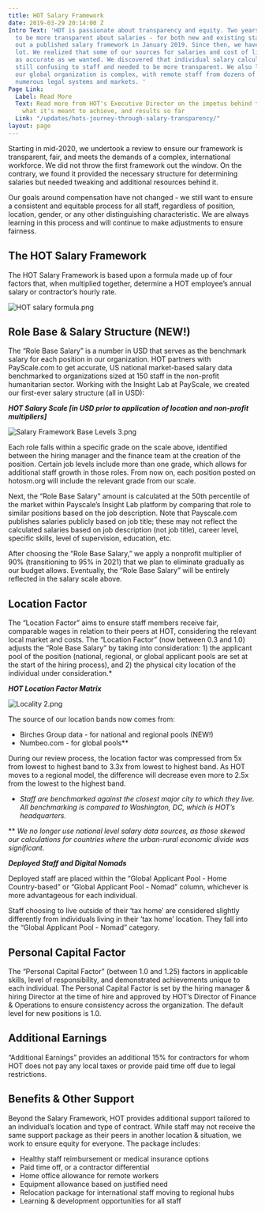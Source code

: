 ```yaml
---
title: HOT Salary Framework
date: 2019-03-29 20:14:00 Z
Intro Text: 'HOT is passionate about transparency and equity. Two years ago, HOT chose
  to be more transparent about salaries - for both new and existing staff - by rolling
  out a published salary framework in January 2019. Since then, we have learned a
  lot. We realized that some of our sources for salaries and cost of living were not
  as accurate as we wanted. We discovered that individual salary calculations were
  still confusing to staff and needed to be more transparent. We also learned that
  our global organization is complex, with remote staff from dozens of countries and
  numerous legal systems and markets. '
Page Link:
  Label: Read More
  Text: Read more from HOT's Executive Director on the impetus behind the framework,
    what it's meant to achieve, and results so far
  Link: "/updates/hots-journey-through-salary-transparency/"
layout: page
---
```


Starting in mid-2020, we undertook a review to ensure our framework is transparent, fair,  and meets the demands of a complex, international workforce. We did not throw the first framework out the window. On the contrary, we found it provided the necessary structure for determining salaries but needed tweaking and additional resources behind it. 

Our goals around compensation have not changed - we still want to ensure a consistent and equitable process for all staff, regardless of position, location, gender, or any other distinguishing characteristic. We are always learning in this process and will continue to make adjustments to ensure fairness. 

## The HOT Salary Framework

The HOT Salary Framework is based upon a formula made up of four factors that, when multiplied together, determine a HOT employee’s annual salary or contractor’s hourly rate.

![HOT salary formula.png](/uploads/HOT%20salary%20formula.png)

## Role Base & Salary Structure (NEW!)

The “Role Base Salary” is a number in USD that serves as the benchmark salary for each position in our organization. HOT partners with PayScale.com to get accurate, US national market-based salary data benchmarked to organizations sized at 150 staff in the non-profit humanitarian sector. Working with the Insight Lab at PayScale, we created our first-ever salary structure (all in USD): 

***HOT Salary Scale [in USD prior to application of location and non-profit multipliers]***

![Salary Framework Base Levels 3.png](/uploads/Salary%20Framework%20Base%20Levels%203.png)

Each role falls within a specific grade on the scale above, identified between the hiring manager and the finance team at the creation of the position. Certain job levels include more than one grade, which allows for additional staff growth in those roles. From now on, each position posted on hotosm.org will include the relevant grade from our scale. 

Next, the “Role Base Salary” amount is calculated at the 50th percentile of the market within Payscale’s Insight Lab platform by comparing that role to similar positions based on the job description. Note that Payscale.com publishes salaries publicly based on job title; these may not reflect the calculated salaries based on job description (not job title), career level, specific skills, level of supervision, education, etc. 

After choosing the “Role Base Salary,” we apply a nonprofit multiplier of 90% (transitioning to 95% in 2021) that we plan to eliminate gradually as our budget allows. Eventually, the “Role Base Salary” will be entirely reflected in the salary scale above. 

## Location Factor

The “Location Factor” aims to ensure staff members receive fair, comparable wages in relation to their peers at HOT, considering the relevant local market and costs. The “Location Factor” (now between 0.3 and 1.0) adjusts the “Role Base Salary” by taking into consideration: 1) the applicant pool of the position (national, regional, or global applicant pools are set at the start of the hiring process), and 2) the physical city location of the individual under consideration.*

***HOT Location Factor Matrix***

![Locality 2.png](/uploads/Locality%202.png)

The source of our location bands now comes from: 
* Birches Group data - for national and regional pools (NEW!)
* Numbeo.com - for global pools**

During our review process, the location factor was compressed from 5x from lowest to highest band to 3.3x from lowest to highest band. As HOT moves to a regional model, the difference will decrease even more to 2.5x from the lowest to the highest band. 
 
* *Staff are benchmarked against the closest major city to which they live. All benchmarking is compared to Washington, DC, which is HOT’s headquarters.*

** *We no longer use national level salary data sources, as those skewed our calculations for countries where the urban-rural economic divide was significant.* 

***Deployed Staff and Digital Nomads***

Deployed staff are placed within the “Global Applicant Pool - Home Country-based” or “Global Applicant Pool - Nomad” column, whichever is more advantageous for each individual. 

Staff choosing to live outside of their ‘tax home’ are considered slightly differently from individuals living in their ‘tax home’ location. They fall into the “Global Applicant Pool - Nomad” category. 

## Personal Capital Factor

The “Personal Capital Factor” (between 1.0 and 1.25) factors in applicable skills, level of responsibility, and demonstrated achievements unique to each individual. The Personal Capital Factor is set by the hiring manager & hiring Director at the time of hire and approved by HOT’s Director of Finance & Operations to ensure consistency across the organization. The default level for new positions is 1.0.

## Additional Earnings

“Additional Earnings” provides an additional 15% for contractors for whom HOT does not pay any local taxes or provide paid time off due to legal restrictions.

## Benefits & Other Support

Beyond the Salary Framework, HOT provides additional support tailored to an individual’s location and type of contract. While staff may not receive the same support package as their peers in another location & situation, we work to ensure equity for everyone. The package includes:
* Healthy staff reimbursement or medical insurance options
* Paid time off, or a contractor differential
* Home office allowance for remote workers
* Equipment allowance based on justified need
* Relocation package for international staff moving to regional hubs
* Learning & development opportunities for all staff